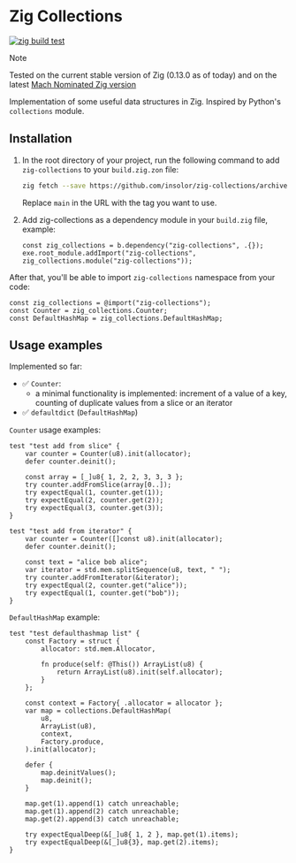# Zig Collections

[![zig build test](https://github.com/insolor/zig-collections/actions/workflows/zig-build-test.yml/badge.svg)](https://github.com/insolor/zig-collections/actions/workflows/zig-build-test.yml)

> [!NOTE] 
> Tested on the current stable version of Zig (0.13.0 as of today) and on the latest [Mach Nominated Zig version](https://machengine.org/docs/nominated-zig/)

Implementation of some useful data structures in Zig. Inspired by Python's `collections` module.

## Installation

1. In the root directory of your project, run the following command to add `zig-collections` to your `build.zig.zon` file:

    ```bash
    zig fetch --save https://github.com/insolor/zig-collections/archive/refs/heads/main.zip
    ```

    Replace `main` in the URL with the tag you want to use.

2. Add zig-collections as a dependency module in your `build.zig` file, example:

    ```zig
    const zig_collections = b.dependency("zig-collections", .{});
    exe.root_module.addImport("zig-collections", zig_collections.module("zig-collections"));
    ```

After that, you'll be able to import `zig-collections` namespace from your code:

```zig
const zig_collections = @import("zig-collections");
const Counter = zig_collections.Counter;
const DefaultHashMap = zig_collections.DefaultHashMap;
```

## Usage examples

Implemented so far:

- ✅ `Counter`:
  - a minimal functionality is implemented: increment of a value of a key, counting of duplicate values from a slice or an iterator
- ✅ `defaultdict` (`DefaultHashMap`)

`Counter` usage examples:

```zig
test "test add from slice" {
    var counter = Counter(u8).init(allocator);
    defer counter.deinit();

    const array = [_]u8{ 1, 2, 2, 3, 3, 3 };
    try counter.addFromSlice(array[0..]);
    try expectEqual(1, counter.get(1));
    try expectEqual(2, counter.get(2));
    try expectEqual(3, counter.get(3));
}

test "test add from iterator" {
    var counter = Counter([]const u8).init(allocator);
    defer counter.deinit();

    const text = "alice bob alice";
    var iterator = std.mem.splitSequence(u8, text, " ");
    try counter.addFromIterator(&iterator);
    try expectEqual(2, counter.get("alice"));
    try expectEqual(1, counter.get("bob"));
}
```

`DefaultHashMap` example:

```zig
test "test defaulthashmap list" {
    const Factory = struct {
        allocator: std.mem.Allocator,

        fn produce(self: @This()) ArrayList(u8) {
            return ArrayList(u8).init(self.allocator);
        }
    };

    const context = Factory{ .allocator = allocator };
    var map = collections.DefaultHashMap(
        u8,
        ArrayList(u8),
        context,
        Factory.produce,
    ).init(allocator);

    defer {
        map.deinitValues();
        map.deinit();
    }

    map.get(1).append(1) catch unreachable;
    map.get(1).append(2) catch unreachable;
    map.get(2).append(3) catch unreachable;

    try expectEqualDeep(&[_]u8{ 1, 2 }, map.get(1).items);
    try expectEqualDeep(&[_]u8{3}, map.get(2).items);
}
```
